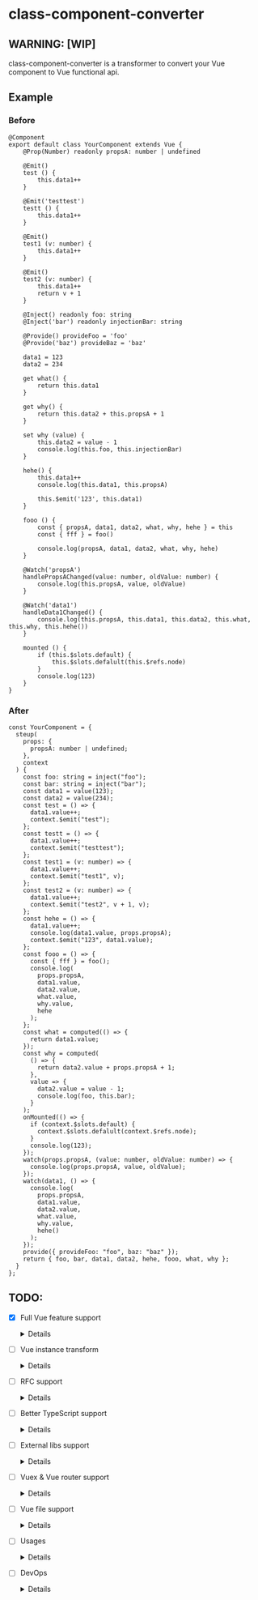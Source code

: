 # class-component-converter

## WARNING: [WIP]

class-component-converter is a transformer to convert your Vue component to Vue functional api.

## Example

### Before

```tsx
@Component
export default class YourComponent extends Vue {
    @Prop(Number) readonly propsA: number | undefined

    @Emit()
    test () {
        this.data1++
    }

    @Emit('testtest')
    testt () {
        this.data1++
    }

    @Emit()
    test1 (v: number) {
        this.data1++
    }

    @Emit()
    test2 (v: number) {
        this.data1++
        return v + 1
    }

    @Inject() readonly foo: string
    @Inject('bar') readonly injectionBar: string
  
    @Provide() provideFoo = 'foo'
    @Provide('baz') provideBaz = 'baz'

    data1 = 123
    data2 = 234

    get what() {
        return this.data1
    }

    get why() {
        return this.data2 + this.propsA + 1
    }

    set why (value) {
        this.data2 = value - 1
        console.log(this.foo, this.injectionBar)
    }

    hehe() {
        this.data1++
        console.log(this.data1, this.propsA)

        this.$emit('123', this.data1)
    }

    fooo () {
        const { propsA, data1, data2, what, why, hehe } = this
        const { fff } = foo()

        console.log(propsA, data1, data2, what, why, hehe)
    }

    @Watch('propsA')
    handlePropsAChanged(value: number, oldValue: number) {
        console.log(this.propsA, value, oldValue)
    }

    @Watch('data1')
    handleData1Changed() {
        console.log(this.propsA, this.data1, this.data2, this.what, this.why, this.hehe())
    }

    mounted () {
        if (this.$slots.default) {
            this.$slots.defalult(this.$refs.node)
        }
        console.log(123)
    }
}
```

### After

```tsx
const YourComponent = {
  steup(
    props: {
      propsA: number | undefined;
    },
    context
  ) {
    const foo: string = inject("foo");
    const bar: string = inject("bar");
    const data1 = value(123);
    const data2 = value(234);
    const test = () => {
      data1.value++;
      context.$emit("test");
    };
    const testt = () => {
      data1.value++;
      context.$emit("testtest");
    };
    const test1 = (v: number) => {
      data1.value++;
      context.$emit("test1", v);
    };
    const test2 = (v: number) => {
      data1.value++;
      context.$emit("test2", v + 1, v);
    };
    const hehe = () => {
      data1.value++;
      console.log(data1.value, props.propsA);
      context.$emit("123", data1.value);
    };
    const fooo = () => {
      const { fff } = foo();
      console.log(
        props.propsA,
        data1.value,
        data2.value,
        what.value,
        why.value,
        hehe
      );
    };
    const what = computed(() => {
      return data1.value;
    });
    const why = computed(
      () => {
        return data2.value + props.propsA + 1;
      },
      value => {
        data2.value = value - 1;
        console.log(foo, this.bar);
      }
    );
    onMounted(() => {
      if (context.$slots.default) {
        context.$slots.defalult(context.$refs.node);
      }
      console.log(123);
    });
    watch(props.propsA, (value: number, oldValue: number) => {
      console.log(props.propsA, value, oldValue);
    });
    watch(data1, () => {
      console.log(
        props.propsA,
        data1.value,
        data2.value,
        what.value,
        why.value,
        hehe()
      );
    });
    provide({ provideFoo: "foo", baz: "baz" });
    return { foo, bar, data1, data2, hehe, fooo, what, why };
  }
};
```

## TODO:
- [x] Full Vue feature support
    <details>
    
    - [x] data
    - [x] props
    - [x] computed
    - [x] methods
    - [x] lifecycle
    - [x] emits
    - [x] slots
    - [x] ref
    - [x] provide / inject
    - [x] watch
    - [x] render
    
    </details>

- [ ] Vue instance transform
    <details>
    
    - [x] Decorator arguments
    - [x] Wrapper value
    - [x] Property access
    - [x] Destruction
    - [ ] Emits to callback
    - [ ] Listeners to callback
    - [ ] Slots to callack
    - [ ] Re-order declarations
    
    </details>

- [ ] RFC support
    <details>
    
    - [x] vue-function-api
    - [ ] vue-next
    
    </details>

- [ ] Better TypeScript support
    <details>
    
    - [x] Compiler Host
    - [ ] JavaScript support
    - [ ] Type annotation transform
    
    </details>

- [ ] External libs support
    <details>
    
    - [ ] raw vue
    - [ ] vue-class-component
    - [x] vue-property-decorator
    - [ ] vue-tsx-support
    
    </details>

- [ ] Vuex & Vue router support
    <details>
    
    - [ ] vuex
    - [ ] vue-router
    - [ ] vuex-class
    
    </details>

- [ ] Vue file support
    <details>
    
    - [ ] Template SFC
    - [ ] Tsx
    
    </details>

- [ ] Usages
    <details>
    
    - [X] Cli
    - [ ] Libs
    - [ ] Webpack
    
    </details>

- [ ] DevOps
    <details>
    
    - [ ] Tests
    - [ ] Codecov
    - [ ] CI
    - [ ] Lint && Prettier
    
    </details>
